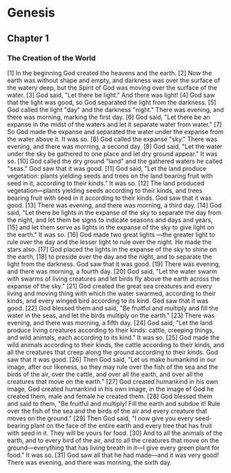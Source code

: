 # Genesis

## Chapter 1 <!-- scripture:1 -->

### The Creation of the World

[1] In the beginning God created the heavens and the earth.
[2] Now the earth was without shape and empty, and darkness was over the surface of the watery deep, but the Spirit of God was moving over the surface of the water. 
[3] God said, "Let there be light." And there was light! 
[4] God saw that the light was good, so God separated the light from the darkness. 
[5] God called the light "day" and the darkness "night." There was evening, and there was morning, marking the first day.
[6] God said, "Let there be an expanse in the midst of the waters and let it separate water from water." 
[7] So God made the expanse and separated the water under the expanse from the water above it. It was so. 
[8] God called the expanse "sky." There was evening, and there was morning, a second day.
[9] God said, "Let the water under the sky be gathered to one place and let dry ground appear." It was so. 
[10] God called the dry ground "land" and the gathered waters he called "seas." God saw that it was good.
[11] God said, "Let the land produce vegetation: plants yielding seeds and trees on the land bearing fruit with seed in it, according to their kinds." It was so. 
[12] The land produced vegetation—plants yielding seeds according to their kinds, and trees bearing fruit with seed in it according to their kinds. God saw that it was good. 
[13] There was evening, and there was morning, a third day.
[14] God said, "Let there be lights in the expanse of the sky to separate the day from the night, and let them be signs to indicate seasons and days and years, 
[15] and let them serve as lights in the expanse of the sky to give light on the earth." It was so. 
[16] God made two great lights —the greater light to rule over the day and the lesser light to rule over the night. He made the stars also. 
[17] God placed the lights in the expanse of the sky to shine on the earth, 
[18] to preside over the day and the night, and to separate the light from the darkness. God saw that it was good. 
[19] There was evening, and there was morning, a fourth day.
[20] God said, "Let the water swarm with swarms of living creatures and let birds fly above the earth across the expanse of the sky." 
[21] God created the great sea creatures and every living and moving thing with which the water swarmed, according to their kinds, and every winged bird according to its kind. God saw that it was good. 
[22] God blessed them and said, "Be fruitful and multiply and fill the water in the seas, and let the birds multiply on the earth." 
[23] There was evening, and there was morning, a fifth day.
[24] God said, "Let the land produce living creatures according to their kinds: cattle, creeping things, and wild animals, each according to its kind." It was so. 
[25] God made the wild animals according to their kinds, the cattle according to their kinds, and all the creatures that creep along the ground according to their kinds. God saw that it was good.
[26] Then God said, "Let us make humankind in our image, after our likeness, so they may rule over the fish of the sea and the birds of the air, over the cattle, and over all the earth, and over all the creatures that move on the earth."
[27] God created humankind in his own image,
God created humankind in his own image,
in the image of God he created them,
male and female he created them.
[28] God blessed them and said to them, "Be fruitful and multiply! Fill the earth and subdue it! Rule over the fish of the sea and the birds of the air and every creature that moves on the ground." 
[29] Then God said, "I now give you every seed-bearing plant on the face of the entire earth and every tree that has fruit with seed in it. They will be yours for food. 
[30] And to all the animals of the earth, and to every bird of the air, and to all the creatures that move on the ground—everything that has living breath in it—I give every green plant for food." It was so.
[31] God saw all that he had made—and it was very good! There was evening, and there was morning, the sixth day.

